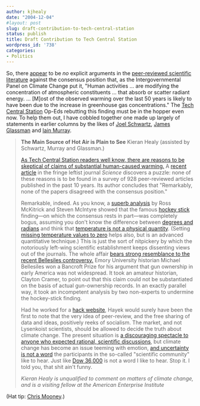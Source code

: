 ```yaml
---
author: kjhealy
date: "2004-12-04"
#layout: post
slug: draft-contribution-to-tech-central-station
status: publish
title: Draft Contribution to Tech Central Station
wordpress_id: '738'
categories:
- Politics
---
```


So, there [appear](http://www.washingtonmonthly.com/archives/individual/2004_12/005256.php) to be *no* explicit arguments in the [peer-reviewed scientific literature](http://www.sciencemag.org/cgi/content/full/306/5702/1686) against the consensus position that, as the Intergovernmental Panel on Climate Change put it, "Human activities … are modifying the concentration of atmospheric constituents … that absorb or scatter radiant energy. ... [M]ost of the observed warming over the last 50 years is likely to have been due to the increase in greenhouse gas concentrations." The [Tech Central Station](http://www.google.com/search?q=flack+central+station&ie=UTF-8&oe=UTF-8) Op-Eds rebutting this finding must be in the hopper even now. To help them out, I have cobbled together one made up largely of statements in earlier columns by the likes of [Joel Schwartz](http://www.techcentralstation.com/080404H.html), [James Glassman](http://www.techcentralstation.com/112000A.html) and [Iain Murray](http://www.nationalreview.com/comment/murray200311030813.asp).

> **The Main Source of Hot Air is Plain to See**
>  Kieran Healy (assisted by Schwartz, Murray and Glassman.)
>
> [As Tech Central Station readers well know, there are reasons to be skeptical of claims of substantial human-caused warming.](http://www.techcentralstation.com/080404H.html) A [recent article](http://www.sciencemag.org/cgi/content/full/306/5702/1686) in the fringe leftist journal *Science* discovers a puzzle: none of these reasons is to be found in a survey of 928 peer-reviewed articles published in the past 10 years. Its author concludes that "Remarkably, none of the papers disagreed with the consensus position."
>
> Remarkable, indeed. As you know, a [superb analysis](http://www.crookedtimber.org/archives/002392.html) by Ross McKitrick and Steven McIntyre showed that the famous [hockey stick](http://news.bbc.co.uk/2/hi/science/nature/3569604.stm) finding—on which the consensus rests in part—was completely bogus, assuming you don't know the difference between [degrees and radians](http://cgi.cse.unsw.edu.au/~lambert/cgi-bin/blog/2004/08#mckitrick6) and think that [temperature is not a physical quantity](http://cgi.cse.unsw.edu.au/~lambert/cgi-bin/blog/2004/05#georgia). (Setting [missing temperature values to zero](http://cgi.cse.unsw.edu.au/~lambert/cgi-bin/blog/2004/05#mckitrick3) helps also, but is an advanced quantitative technique.) This is just the sort of nitpickery by which the notoriously left-wing scientific establishment keeps dissenting views out of the journals. The whole affair [bears strong resemblance to the recent Bellesiles controversy.](http://www.nationalreview.com/comment/murray200311030813.asp) Emory University historian Michael Bellesiles won a Bancroft Prize for his argument that gun ownership in early America was not widespread. It took an amateur historian, Clayton Cramer, to point out that this claim could not be substantiated on the basis of actual gun-ownership records. In an exactly parallel way, it took an incompetent analysis by two non-experts to undermine the hockey-stick finding.
>
> Had he worked for a [hack website](http://www.crookedtimber.org/archives/000853.html), Hayek would surely have been the first to note that the very idea of peer-review, and the free sharing of data and ideas, positively reeks of socialism. The market, and not Lysenkoist scientists, should be allowed to decide the truth about climate change. The present situation is [a discouraging spectacle to anyone who expected rational, scientific discussions](http://www.techcentralstation.com/112000A.html), but climate change has become an issue teeming with emotion, [and uncertainty is not a word](http://www.techcentralstation.com/112000A.html) the participants in the so-called "scientific community" like to hear. Just like [Dow 36,000](http://www.amazon.com/exec/obidos/tg/detail/-/0609806998/002-1583111-0813632?v=glance) is not a word I like to hear. Stop it. I told you, that shit ain't funny.
>
> *Kieran Healy is unqualified to comment on matters of climate change, and is a visiting fellow at the American Enterprise Institute*

(Hat tip: [Chris Mooney](http://www.chriscmooney.com/blog.asp?Id=1432).)
